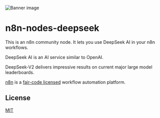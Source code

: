 ![Banner image](https://user-images.githubusercontent.com/10284570/173569848-c624317f-42b1-45a6-ab09-f0ea3c247648.png)

# n8n-nodes-deepseek

This is an n8n community node. It lets you use DeepSeek AI in your n8n workflows.

DeepSeek AI is an AI service similar to OpenAI.

DeepSeek-V2 delivers impressive results on current major large model leaderboards.

[n8n](https://n8n.io/) is a [fair-code licensed](https://docs.n8n.io/reference/license/) workflow automation platform.

## License

[MIT](https://github.com/n8n-io/n8n-nodes-starter/blob/master/LICENSE.md)
